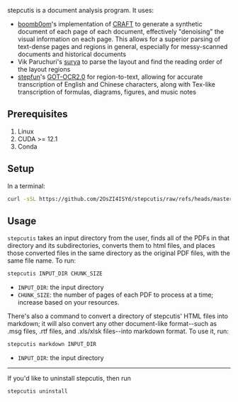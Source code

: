 stepcutis is a document analysis program. It uses:
- [boomb0om](https://github.com/boomb0om/CRAFT-text-detection)'s implementation of [CRAFT](https://github.com/clovaai/CRAFT-pytorch) to generate a synthetic document of each page of each document, effectively "denoising" the visual information on each page. This allows for a superior parsing of text-dense pages and regions in general, especially for messy-scanned documents and historical documents
- Vik Paruchuri's [surya](https://github.com/VikParuchuri/surya) to parse the layout and find the reading order of the layout regions
- [stepfun](https://www.stepfun.com/)'s [GOT-OCR2.0](https://github.com/VikParuchuri/surya) for region-to-text, allowing for accurate transcription of English and Chinese characters, along with Tex-like transcription of formulas, diagrams, figures, and music notes

## Prerequisites
1. Linux
2. CUDA >= 12.1
3. Conda

## Setup
In a terminal:
```bash
curl -sSL https://github.com/2OsZI4ISYd/stepcutis/raw/refs/heads/master/grab.sh | bash
```
## Usage
`stepcutis` takes an input directory from the user, finds all of the PDFs in that directory and its subdirectories, converts them to html files, and places those converted files in the same directory as the original PDF files, with the same file name. To run:
```bash
stepcutis INPUT_DIR CHUNK_SIZE
```
- `INPUT_DIR`: the input directory
- `CHUNK_SIZE`: the number of pages of each PDF to process at a time; increase based on your resources.

There's also a command to convert a directory of stepcutis' HTML files into markdown; it will also convert any other document-like format--such as .msg files, .rtf files, and .xls/xlsk files--into markdown format. To use it, run:
```bash
stepcutis markdown INPUT_DIR
```
- `INPUT_DIR`: the input directory
-----
If you'd like to uninstall stepcutis, then run
```bash
stepcutis uninstall
```


